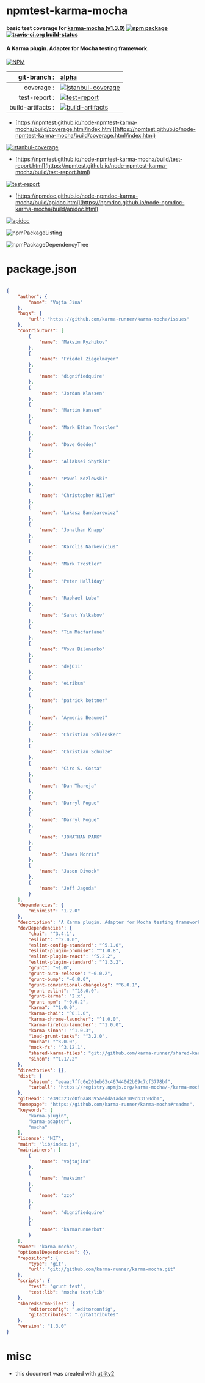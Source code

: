 # npmtest-karma-mocha

#### basic test coverage for  [karma-mocha (v1.3.0)](https://github.com/karma-runner/karma-mocha#readme)  [![npm package](https://img.shields.io/npm/v/npmtest-karma-mocha.svg?style=flat-square)](https://www.npmjs.org/package/npmtest-karma-mocha) [![travis-ci.org build-status](https://api.travis-ci.org/npmtest/node-npmtest-karma-mocha.svg)](https://travis-ci.org/npmtest/node-npmtest-karma-mocha)

#### A Karma plugin. Adapter for Mocha testing framework.

[![NPM](https://nodei.co/npm/karma-mocha.png?downloads=true&downloadRank=true&stars=true)](https://www.npmjs.com/package/karma-mocha)

| git-branch : | [alpha](https://github.com/npmtest/node-npmtest-karma-mocha/tree/alpha)|
|--:|:--|
| coverage : | [![istanbul-coverage](https://npmtest.github.io/node-npmtest-karma-mocha/build/coverage.badge.svg)](https://npmtest.github.io/node-npmtest-karma-mocha/build/coverage.html/index.html)|
| test-report : | [![test-report](https://npmtest.github.io/node-npmtest-karma-mocha/build/test-report.badge.svg)](https://npmtest.github.io/node-npmtest-karma-mocha/build/test-report.html)|
| build-artifacts : | [![build-artifacts](https://npmtest.github.io/node-npmtest-karma-mocha/glyphicons_144_folder_open.png)](https://github.com/npmtest/node-npmtest-karma-mocha/tree/gh-pages/build)|

- [https://npmtest.github.io/node-npmtest-karma-mocha/build/coverage.html/index.html](https://npmtest.github.io/node-npmtest-karma-mocha/build/coverage.html/index.html)

[![istanbul-coverage](https://npmtest.github.io/node-npmtest-karma-mocha/build/screenCapture.buildCi.browser.%252Ftmp%252Fbuild%252Fcoverage.lib.html.png)](https://npmtest.github.io/node-npmtest-karma-mocha/build/coverage.html/index.html)

- [https://npmtest.github.io/node-npmtest-karma-mocha/build/test-report.html](https://npmtest.github.io/node-npmtest-karma-mocha/build/test-report.html)

[![test-report](https://npmtest.github.io/node-npmtest-karma-mocha/build/screenCapture.buildCi.browser.%252Ftmp%252Fbuild%252Ftest-report.html.png)](https://npmtest.github.io/node-npmtest-karma-mocha/build/test-report.html)

- [https://npmdoc.github.io/node-npmdoc-karma-mocha/build/apidoc.html](https://npmdoc.github.io/node-npmdoc-karma-mocha/build/apidoc.html)

[![apidoc](https://npmdoc.github.io/node-npmdoc-karma-mocha/build/screenCapture.buildCi.browser.%252Ftmp%252Fbuild%252Fapidoc.html.png)](https://npmdoc.github.io/node-npmdoc-karma-mocha/build/apidoc.html)

![npmPackageListing](https://npmtest.github.io/node-npmtest-karma-mocha/build/screenCapture.npmPackageListing.svg)

![npmPackageDependencyTree](https://npmtest.github.io/node-npmtest-karma-mocha/build/screenCapture.npmPackageDependencyTree.svg)



# package.json

```json

{
    "author": {
        "name": "Vojta Jina"
    },
    "bugs": {
        "url": "https://github.com/karma-runner/karma-mocha/issues"
    },
    "contributors": [
        {
            "name": "Maksim Ryzhikov"
        },
        {
            "name": "Friedel Ziegelmayer"
        },
        {
            "name": "dignifiedquire"
        },
        {
            "name": "Jordan Klassen"
        },
        {
            "name": "Martin Hansen"
        },
        {
            "name": "Mark Ethan Trostler"
        },
        {
            "name": "Dave Geddes"
        },
        {
            "name": "Aliaksei Shytkin"
        },
        {
            "name": "Pawel Kozlowski"
        },
        {
            "name": "Christopher Hiller"
        },
        {
            "name": "Lukasz Bandzarewicz"
        },
        {
            "name": "Jonathan Knapp"
        },
        {
            "name": "Karolis Narkevicius"
        },
        {
            "name": "Mark Trostler"
        },
        {
            "name": "Peter Halliday"
        },
        {
            "name": "Raphael Luba"
        },
        {
            "name": "Sahat Yalkabov"
        },
        {
            "name": "Tim Macfarlane"
        },
        {
            "name": "Vova Bilonenko"
        },
        {
            "name": "dej611"
        },
        {
            "name": "eiriksm"
        },
        {
            "name": "patrick kettner"
        },
        {
            "name": "Aymeric Beaumet"
        },
        {
            "name": "Christian Schlensker"
        },
        {
            "name": "Christian Schulze"
        },
        {
            "name": "Ciro S. Costa"
        },
        {
            "name": "Dan Thareja"
        },
        {
            "name": "Darryl Pogue"
        },
        {
            "name": "Darryl Pogue"
        },
        {
            "name": "JONATHAN PARK"
        },
        {
            "name": "James Morris"
        },
        {
            "name": "Jason Divock"
        },
        {
            "name": "Jeff Jagoda"
        }
    ],
    "dependencies": {
        "minimist": "1.2.0"
    },
    "description": "A Karma plugin. Adapter for Mocha testing framework.",
    "devDependencies": {
        "chai": "^3.4.1",
        "eslint": "^2.0.0",
        "eslint-config-standard": "^5.1.0",
        "eslint-plugin-promise": "^1.0.8",
        "eslint-plugin-react": "^5.2.2",
        "eslint-plugin-standard": "^1.3.2",
        "grunt": "~1.0",
        "grunt-auto-release": "~0.0.2",
        "grunt-bump": "~0.8.0",
        "grunt-conventional-changelog": "^6.0.1",
        "grunt-eslint": "^18.0.0",
        "grunt-karma": "2.x",
        "grunt-npm": "~0.0.2",
        "karma": "^1.0.0",
        "karma-chai": "^0.1.0",
        "karma-chrome-launcher": "^1.0.0",
        "karma-firefox-launcher": "^1.0.0",
        "karma-sinon": "^1.0.3",
        "load-grunt-tasks": "^3.2.0",
        "mocha": "^3.0.0",
        "mock-fs": "^3.12.1",
        "shared-karma-files": "git://github.com/karma-runner/shared-karma-files.git#82ae8d02",
        "sinon": "^1.17.2"
    },
    "directories": {},
    "dist": {
        "shasum": "eeaac7ffc0e201eb63c467440d2b69c7cf3778bf",
        "tarball": "https://registry.npmjs.org/karma-mocha/-/karma-mocha-1.3.0.tgz"
    },
    "gitHead": "e39c3232d0f6aa8395aedda1ad4a109cb3150db1",
    "homepage": "https://github.com/karma-runner/karma-mocha#readme",
    "keywords": [
        "karma-plugin",
        "karma-adapter",
        "mocha"
    ],
    "license": "MIT",
    "main": "lib/index.js",
    "maintainers": [
        {
            "name": "vojtajina"
        },
        {
            "name": "maksimr"
        },
        {
            "name": "zzo"
        },
        {
            "name": "dignifiedquire"
        },
        {
            "name": "karmarunnerbot"
        }
    ],
    "name": "karma-mocha",
    "optionalDependencies": {},
    "repository": {
        "type": "git",
        "url": "git://github.com/karma-runner/karma-mocha.git"
    },
    "scripts": {
        "test": "grunt test",
        "test:lib": "mocha test/lib"
    },
    "sharedKarmaFiles": {
        "editorconfig": ".editorconfig",
        "gitattributes": ".gitattributes"
    },
    "version": "1.3.0"
}
```



# misc
- this document was created with [utility2](https://github.com/kaizhu256/node-utility2)
